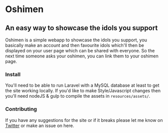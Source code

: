 # Oshimen

## An easy way to showcase the idols you support

Oshimen is a simple webapp to showcase the idols you support, you basically make an account and then favourite idols which'll then be displayed on your user page which can be shared with everyone. So the next time someone asks your oshimen, you can link them to your oshimen page.

### Install

You'll need to be able to run Laravel with a MySQL database at least to get the site working locally. If you'd like to make Style/Javascript changes then you'll need nodeJS & gulp to compile the assets in `resources/assets/`.

### Contributing

If you have any suggestions for the site or if it breaks please let me know on [Twitter](https://twitter.com/tomopagu) or make an issue on here.
